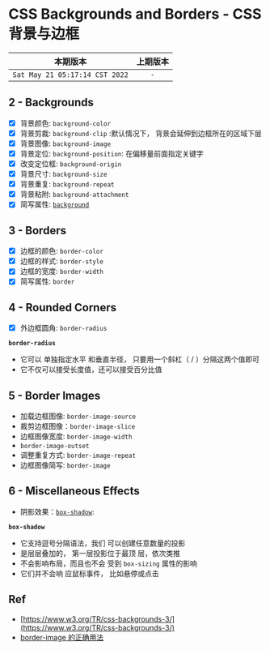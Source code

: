 # CSS Backgrounds and Borders - CSS 背景与边框

|本期版本| 上期版本
|:---:|:---:
`Sat May 21 05:17:14 CST 2022` | `-`


## 2 - Backgrounds

* [x] 背景颜色: `background-color`
* [x] 背景剪裁: `background-clip` :默认情况下， 背景会延伸到边框所在的区域下层
* [x] 背景图像: `background-image`
* [x] 背景定位: `background-position`: 在偏移量前面指定关键字
* [x] 改变定位框: `background-origin`
* [x] 背景尺寸: `background-size`
* [x] 背景重复: `background-repeat`
* [x] 背景粘附: `background-attachment`
* [x] 简写属性: [`background`](https://developer.mozilla.org/zh-CN/docs/Web/CSS/background)

## 3 - Borders

* [x] 边框的颜色: `border-color`
* [x] 边框的样式: `border-style`
* [x] 边框的宽度: `border-width`
* [x] 简写属性: `border`

## 4 - Rounded Corners

* [x] 外边框圆角: `border-radius`

**`border-radius`**

* 它可以 单独指定水平 和垂直半径， 只要用一个斜杠（ / ）分隔这两个值即可
* 它不仅可以接受长度值，还可以接受百分比值

## 5 - Border Images

* 加载边框图像: `border-image-source`
* 裁剪边框图像：`border-image-slice`
* 边框图像宽度: `border-image-width`
* `border-image-outset`
* 调整重复方式: `border-image-repeat`
* 边框图像简写: `border-image`

## 6 - Miscellaneous Effects

* 阴影效果：[`box-shadow`](https://developer.mozilla.org/zh-CN/docs/Web/CSS/box-shadow):

**`box-shadow`**

* 它支持逗号分隔语法，我们 可以创建任意数量的投影
* 是层层叠加的， 第一层投影位于最顶 层，依次类推
* 不会影响布局，而且也不会 受到 `box-sizing` 属性的影响
* 它们并不会响 应鼠标事件， 比如悬停或点击


## Ref

* [https://www.w3.org/TR/css-backgrounds-3/](https://www.w3.org/TR/css-backgrounds-3/)
* [border-image 的正确用法](https://aotu.io/notes/2016/11/02/border-image/index.html)
